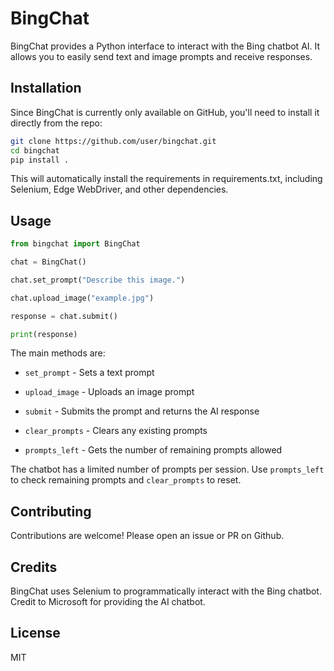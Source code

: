 # BingChat

BingChat provides a Python interface to interact with the Bing chatbot AI. It allows you to easily send text and image prompts and receive responses.

## Installation 

Since BingChat is currently only available on GitHub, you'll need to install it directly from the repo:

```bash
git clone https://github.com/user/bingchat.git
cd bingchat
pip install . 
```

This will automatically install the requirements in requirements.txt, including Selenium, Edge WebDriver, and other dependencies.

## Usage

```python
from bingchat import BingChat

chat = BingChat()

chat.set_prompt("Describe this image.")

chat.upload_image("example.jpg") 

response = chat.submit()

print(response)
```

The main methods are: 

- `set_prompt` - Sets a text prompt

- `upload_image` - Uploads an image prompt

- `submit` - Submits the prompt and returns the AI response

- `clear_prompts` - Clears any existing prompts

- `prompts_left` - Gets the number of remaining prompts allowed 

The chatbot has a limited number of prompts per session. Use `prompts_left` to check remaining prompts and `clear_prompts` to reset.

## Contributing

Contributions are welcome! Please open an issue or PR on Github.

## Credits

BingChat uses Selenium to programmatically interact with the Bing chatbot. Credit to Microsoft for providing the AI chatbot.

## License 

MIT
